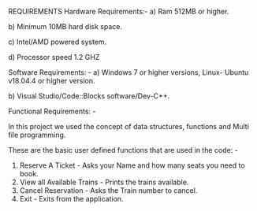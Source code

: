 REQUIREMENTS
Hardware Requirements:-
a) Ram 512MB or higher.

b) Minimum 10MB hard disk space.

c) Intel/AMD powered system.

d) Processor speed 1.2 GHZ

Software Requirements: -
a) Windows 7 or higher versions, Linux- Ubuntu v18.04.4 or higher version.

b) Visual Studio/Code::Blocks software/Dev-C++.

Functional Requirements: -

In this project we used the concept of data structures, functions and Multi file programming.

These are the basic user defined functions that are used in the code: -
1) Reserve A Ticket - Asks your Name and how many seats you need to book.
2) View all Available Trains - Prints the trains available.
3) Cancel Reservation - Asks the Train number to cancel.
4) Exit - Exits from the application.
